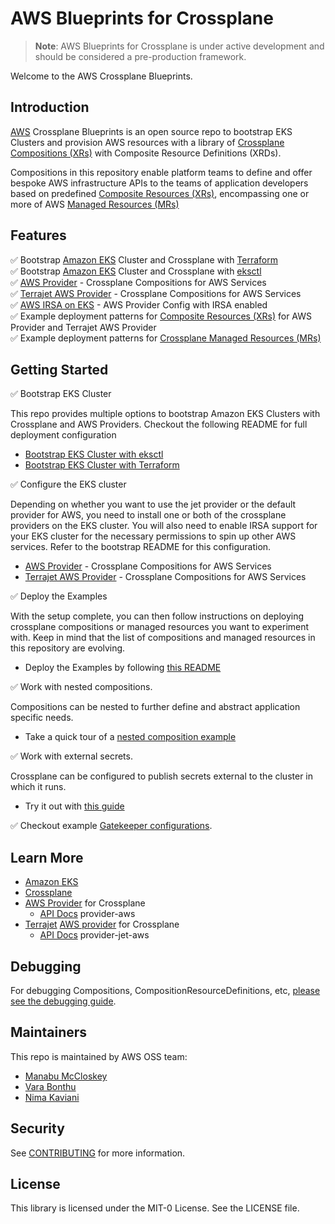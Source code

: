 # AWS Blueprints for Crossplane
> **Note**: AWS Blueprints for Crossplane is under active development and should be considered a pre-production framework.

Welcome to the AWS Crossplane Blueprints.

## Introduction
[AWS](https://aws.amazon.com/) Crossplane Blueprints is an open source repo to bootstrap EKS Clusters
and provision AWS resources with a library of [Crossplane Compositions (XRs)](https://crossplane.io/docs/v1.6/concepts/composition.html) with Composite Resource Definitions (XRDs).

Compositions in this repository enable platform teams to define and offer bespoke AWS infrastructure APIs to the teams of application developers based on
predefined [Composite Resources (XRs)](https://crossplane.io/docs/v1.6/concepts/composition.html), encompassing one or more of AWS [Managed Resources (MRs)](https://crossplane.io/docs/v1.6/concepts/managed-resources.html)

## Features

✅   Bootstrap [Amazon EKS](https://aws.amazon.com/eks/) Cluster and Crossplane with [Terraform](https://www.terraform.io/) \
✅   Bootstrap [Amazon EKS](https://aws.amazon.com/eks/) Cluster and Crossplane with [eksctl](https://eksctl.io/) \
✅   [AWS Provider](https://github.com/crossplane/provider-aws) - Crossplane Compositions for AWS Services \
✅   [Terrajet AWS Provider](https://github.com/crossplane-contrib/provider-jet-aws) - Crossplane Compositions for AWS Services \
✅   [AWS IRSA on EKS](https://github.com/crossplane/provider-aws/blob/master/AUTHENTICATION.md#using-iam-roles-for-serviceaccounts) - AWS Provider Config with IRSA enabled  \
✅   Example deployment patterns for [Composite Resources (XRs)](https://crossplane.io/docs/v1.6/concepts/composition.html) for AWS Provider and Terrajet AWS Provider\
✅   Example deployment patterns for [Crossplane Managed Resources (MRs)](https://crossplane.io/docs/v1.6/concepts/managed-resources.html)

## Getting Started

✅   Bootstrap EKS Cluster

This repo provides multiple options to bootstrap Amazon EKS Clusters with Crossplane and AWS Providers.
Checkout the following README for full deployment configuration

- [Bootstrap EKS Cluster with eksctl](bootstrap/eksctl/README.md)
- [Bootstrap EKS Cluster with Terraform](bootstrap/terraform/README.md)

✅   Configure the EKS cluster

Depending on whether you want to use the jet provider or the default provider
for AWS, you need to install one or both of the crossplane providers on the EKS
cluster. You will also need to enable IRSA support for your EKS cluster for the
necessary permissions to spin up other AWS services. Refer to the bootstrap README for this configuration.

 - [AWS Provider](https://github.com/crossplane/provider-aws) - Crossplane Compositions for AWS Services
 - [Terrajet AWS Provider](https://github.com/crossplane-contrib/provider-jet-aws) - Crossplane Compositions for AWS Services

✅   Deploy the Examples

With the setup complete, you can then follow instructions on deploying
crossplane compositions or managed resources you want to experiment with. Keep
in mind that the list of compositions and managed resources in this repository
are evolving.

- Deploy the Examples by following [this README](examples/README.md)

✅   Work with nested compositions.

Compositions can be nested to further define and abstract application specific needs.

- Take a quick tour of a [nested composition example](doc/nested-compositions.md)

✅   Work with external secrets.

Crossplane can be configured to publish secrets external to the cluster in which it runs. 

- Try it out with [this guide](doc/multi-tenant.md)

✅   Checkout example [Gatekeeper configurations](./examples/gatekeeper/).

## Learn More

- [Amazon EKS](https://aws.amazon.com/eks/)
- [Crossplane](https://crossplane.io/)
- [AWS Provider](https://github.com/crossplane/provider-aws) for Crossplane
  - [API Docs](https://doc.crds.dev/github.com/crossplane/provider-aws) provider-aws
- [Terrajet](https://github.com/crossplane/terrajet) [AWS provider](https://github.com/crossplane-contrib/provider-jet-aws) for Crossplane
  - [API Docs](https://doc.crds.dev/github.com/crossplane-contrib/provider-jet-aws) provider-jet-aws

## Debugging
For debugging Compositions, CompositionResourceDefinitions, etc, [please see the debugging guide](doc/debugging.md).

## Maintainers
This repo is maintained by AWS OSS team:

 - [Manabu McCloskey](https://github.com/nabuskey)
 - [Vara Bonthu](https://github.com/vara-bonthu)
 - [Nima Kaviani](https://github.com/nimakaviani)

## Security

See [CONTRIBUTING](CONTRIBUTING.md#security-issue-notifications) for more information.

## License

This library is licensed under the MIT-0 License. See the LICENSE file.
